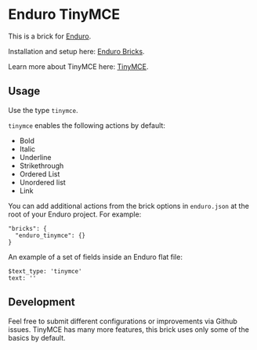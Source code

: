 # Enduro TinyMCE

This is a brick for [Enduro](https://www.endurojs.com/).

Installation and setup here: [Enduro Bricks](https://www.endurojs.com/docs/enduro-bricks).

Learn more about TinyMCE here: [TinyMCE](https://www.tinymce.com/).

## Usage
Use the type `tinymce`.

`tinymce` enables the following actions by default:
- Bold
- Italic
- Underline
- Strikethrough
- Ordered List
- Unordered list
- Link

You can add additional actions from the brick options in `enduro.json` at the root of your Enduro project. For example:

```
"bricks": {
  "enduro_tinymce": {}
}
```

An example of a set of fields inside an Enduro flat file:

```
$text_type: 'tinymce'
text: ''
```

## Development
Feel free to submit different configurations or improvements via Github issues. TinyMCE has many more features, this brick uses only some of the basics by default.
